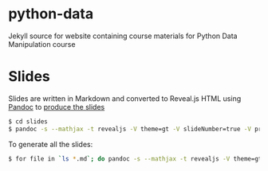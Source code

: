 # python-data

Jekyll source for website containing course materials for Python Data Manipulation course

# Slides

Slides are written in Markdown and converted to Reveal.js HTML using [Pandoc](http://pandoc.org/) to  [produce the slides](http://pandoc.org/README.html#producing-slide-shows-with-pandoc)

```sh
$ cd slides
$ pandoc -s --mathjax -t revealjs -V theme=gt -V slideNumber=true -V progress=true -o intro-python.html intro-python.md

```

To generate all the slides:

```sh
$ for file in `ls *.md`; do pandoc -s --mathjax -t revealjs -V theme=gt -V slideNumber=true -V progress=true -o $(basename $file .md).html $file; done
```
